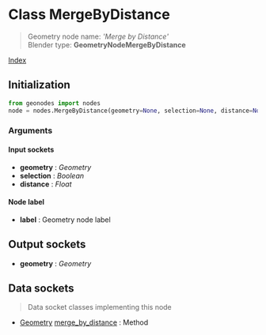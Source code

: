 
# Class MergeByDistance

> Geometry node name: _'Merge by Distance'_<br>Blender type:  **GeometryNodeMergeByDistance**


[Index](/docs/index.md)

## Initialization


```python
from geonodes import nodes
node = nodes.MergeByDistance(geometry=None, selection=None, distance=None, label=None)
```


### Arguments


#### Input sockets



- **geometry** : _Geometry_
- **selection** : _Boolean_
- **distance** : _Float_



#### Node label



- **label** : Geometry node label



## Output sockets



- **geometry** : _Geometry_



## Data sockets

> Data socket classes implementing this node




- [Geometry](../sockets/Geometry.md) [merge_by_distance](../sockets/Geometry.md#merge_by_distance) : Method


